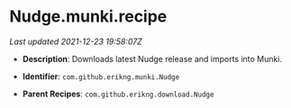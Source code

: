 # Nudge.munki.recipe

_Last updated 2021-12-23 19:58:07Z_

- **Description**: Downloads latest Nudge release and imports into Munki.

- **Identifier**: `com.github.erikng.munki.Nudge`

- **Parent Recipes**: `com.github.erikng.download.Nudge`